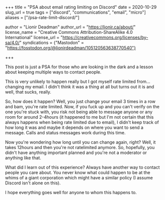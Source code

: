+++
title = "PSA about email rating limiting on Discord"
date = 2020-10-29
slug_url = true
tags = ["discord", "communications", "email", "micro"]
aliases = ["/psa-rate-limit-discord/"]

author = "Lionir Deadman"
author_url = "https://lionir.ca/about/"
license_name = "Creative Commons Attribution-ShareAlike 4.0 International"
license_url = "https://creativecommons.org/licenses/by-sa/4.0/"
syndications = {"Mastodon" = "https://fosstodon.org/@lionirdeadman/105120563638770540"}

+++

This post is just a PSA for those who are looking in the dark and a lesson about keeping multiple ways to contact people.
<!--more-->
This is very unlikely to happen really but I got myself rate limited from... changing my email. I didn't think it was a thing at all but turns out it is and well, that sucks, really.

So, how does it happen? Well, you just change your email 3 times in a row and bam, you're rate limited. Now, if you fuck up and you can't verify on the one you're stuck with, you risk not being able to message anyone or any room for around 2-4hours (it happened to me but I'm not certain that this always happens when being rate limited due to email), I didn't keep track of how long it was and maybe it depends on where you want to send a message. Calls and status messages work during this time.

Now you're wondering how long until you can change again, right? Well, it takes 12hours and then you're not ratelimited anymore. So, hopefully, you didn't have anything important planned and you're not a moderator or anything like that.

What did I learn out of this experience? Always have another way to contact people you care about. You never know what could happen to be at the whims of a giant corporation which might have a similar policy (I assume Discord isn't alone on this).

I hope everything goes well for anyone to whom this happens to.


